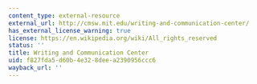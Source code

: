 ```yaml
---
content_type: external-resource
external_url: http://cmsw.mit.edu/writing-and-communication-center/
has_external_license_warning: true
license: https://en.wikipedia.org/wiki/All_rights_reserved
status: ''
title: Writing and Communication Center
uid: f827fda5-d60b-4e32-8dee-a2390956ccc6
wayback_url: ''
---
```

